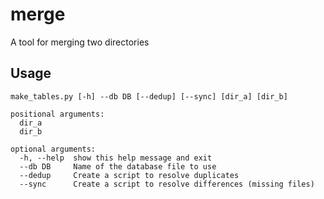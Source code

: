# merge
 A tool for merging two directories

## Usage

    make_tables.py [-h] --db DB [--dedup] [--sync] [dir_a] [dir_b]

    positional arguments:
      dir_a
      dir_b

    optional arguments:
      -h, --help  show this help message and exit
      --db DB     Name of the database file to use
      --dedup     Create a script to resolve duplicates
      --sync      Create a script to resolve differences (missing files)
